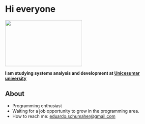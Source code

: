 # Hi everyone 
<img src="https://media.giphy.com/media/lqqTQURjPNKewAE8Tp/giphy.gif" width="250" height="150" />

**I am studying systems analysis and development at [Unicesumar university](https://www.unicesumar.edu.br/english/)**
## About
- Programming enthusiast
- Waiting for a job opportunity to grow in the programming area. 
- How to reach me: eduardo.schumaher@gmail.com
